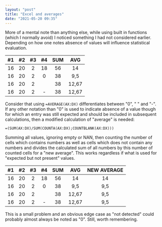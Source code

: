 ```yaml
---
layout: "post"
title: "Excel and averages"
date: "2021-05-20 09:35"
---
```

More of a mental note than anything else, while using built in functions (which I normally avoid) I noticed something I had not considered earlier. Depending on how one notes absence of values will influence statistical evaluation.

| #1 | #2 | #3 | #4 | SUM |  AVG   |
| :-:| :-:| :-:| :-:| :-: |  :-:   |
| 16 | 20 |  2 | 18 | 56  |   14   |
| 16 | 20 |  2 |  0 | 38  |   9,5  |
| 16 | 20 |  2 |    | 38  |  12,67 |
| 16 | 20 |  2 | -  | 38  |  12,67 |

Consider that using `=AVERAGE(AX:DX)` differentiates between "0", " " and "-". If any other notation than "0" is used to indicate absence of a value though for which an entry was still expected and should be included in subsequent calculations, then a modified calculation of "average" is needed:

`=(SUM(AX:DX)/SUM(COUNTA(AX:DX);COUNTBLANK(AX:DX)))`

Summing all values, ignoring empty or NAN, then counting the number of cells which contains numbers as well as cells which does not contain any numbers and divides the calculated sum of all numbers by this number of counted cells for a "new average". This works regardless if what is used for "expected but not present" values.

| #1 | #2 | #3 | #4 | SUM |  AVG   | NEW AVERAGE |
| :-:| :-:| :-:| :-:| :-: |  :-:   |     :-:     |
| 16 | 20 |  2 | 18 | 56  |   14   |     14      |
| 16 | 20 |  2 |  0 | 38  |   9,5  |     9,5     |
| 16 | 20 |  2 |    | 38  |  12,67 |     9,5     |
| 16 | 20 |  2 | -  | 38  |  12,67 |     9,5     |

This is a small problem and an obvious edge case as "not detected" could probably almost always be noted as "0". Still, worth remembering.
